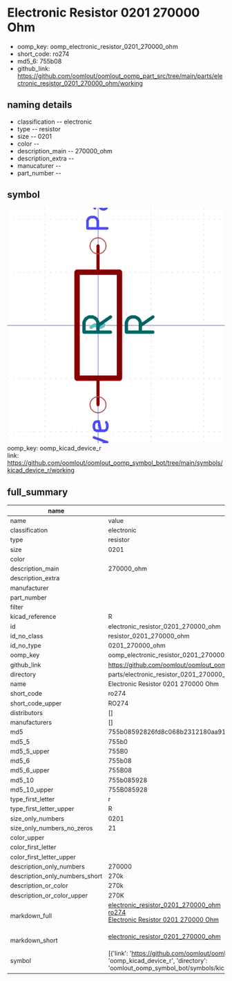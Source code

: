 # Electronic Resistor 0201 270000 Ohm

  
* oomp_key: oomp_electronic_resistor_0201_270000_ohm 
* short_code: ro274
* md5_6: 755b08  
* github_link: https://github.com/oomlout/oomlout_oomp_part_src/tree/main/parts/electronic_resistor_0201_270000_ohm/working  
## naming details
* classification -- electronic
* type -- resistor
* size -- 0201
* color -- 
* description_main -- 270000_ohm
* description_extra -- 
* manucaturer -- 
* part_number -- 



## symbol

![](symbol/0/working/working_600.png)  
oomp_key: oomp_kicad_device_r  
link: https://github.com/oomlout/oomlout_oomp_symbol_bot/tree/main/symbols/kicad_device_r/working  


## full_summary
| name | value | 
| --- | --- | 
| name | value | 
| classification | electronic | 
| type | resistor | 
| size | 0201 | 
| color |  | 
| description_main | 270000_ohm | 
| description_extra |  | 
| manufacturer |  | 
| part_number |  | 
| filter |  | 
| kicad_reference | R | 
| id | electronic_resistor_0201_270000_ohm | 
| id_no_class | resistor_0201_270000_ohm | 
| id_no_type | 0201_270000_ohm | 
| oomp_key | oomp_electronic_resistor_0201_270000_ohm | 
| github_link | https://github.com/oomlout/oomlout_oomp_part_src/tree/main/parts/electronic_resistor_0201_270000_ohm/working | 
| directory | parts/electronic_resistor_0201_270000_ohm | 
| name | Electronic Resistor 0201 270000 Ohm | 
| short_code | ro274 | 
| short_code_upper | RO274 | 
| distributors | [] | 
| manufacturers | [] | 
| md5 | 755b08592826fd8c068b2312180aa91a | 
| md5_5 | 755b0 | 
| md5_5_upper | 755B0 | 
| md5_6 | 755b08 | 
| md5_6_upper | 755B08 | 
| md5_10 | 755b085928 | 
| md5_10_upper | 755B085928 | 
| type_first_letter | r | 
| type_first_letter_upper | R | 
| size_only_numbers | 0201 | 
| size_only_numbers_no_zeros | 21 | 
| color_upper |  | 
| color_first_letter |  | 
| color_first_letter_upper |  | 
| description_only_numbers | 270000 | 
| description_only_numbers_short | 270k | 
| description_or_color | 270k | 
| description_or_color_upper | 270K | 
| markdown_full | [electronic_resistor_0201_270000_ohm](https://github.com/oomlout/oomlout_oomp_part_src/tree/main/parts/electronic_resistor_0201_270000_ohm/working)<br>[ro274](https://github.com/oomlout/oomlout_oomp_part_src/tree/main/parts/electronic_resistor_0201_270000_ohm/working)<br>[Electronic Resistor 0201 270000 Ohm](https://github.com/oomlout/oomlout_oomp_part_src/tree/main/parts/electronic_resistor_0201_270000_ohm/working)<br><br> | 
| markdown_short | [electronic_resistor_0201_270000_ohm](https://github.com/oomlout/oomlout_oomp_part_src/tree/main/parts/electronic_resistor_0201_270000_ohm/working)<br><br> | 
| symbol | [{'link': 'https://github.com/oomlout/oomlout_oomp_symbol_bot/tree/main/symbols/kicad_device_r', 'oomp_key': 'oomp_kicad_device_r', 'directory': 'oomlout_oomp_symbol_bot/symbols/kicad_device_r//working/working.kicad_sym'}] | 
